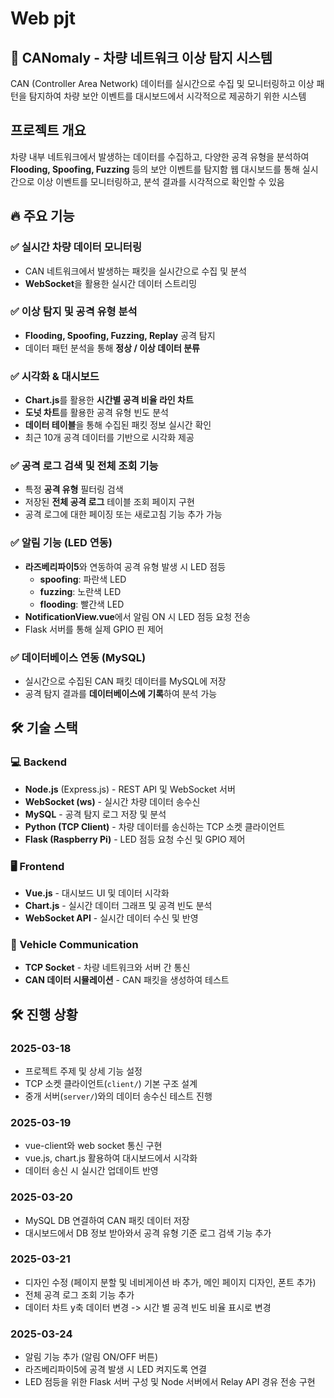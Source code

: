 # Web pjt 

## 🚗 CANomaly - 차량 네트워크 이상 탐지 시스템

CAN (Controller Area Network) 데이터를 실시간으로 수집 및 모니터링하고 이상 패턴을 탐지하여 차량 보안 이벤트를 대시보드에서 시각적으로 제공하기 위한 시스템 



## 프로젝트 개요
차량 내부 네트워크에서 발생하는 데이터를 수집하고, 다양한 공격 유형을 분석하여 **Flooding, Spoofing, Fuzzing** 등의 보안 이벤트를 탐지함
웹 대시보드를 통해 실시간으로 이상 이벤트를 모니터링하고, 분석 결과를 시각적으로 확인할 수 있음


## 🔥 주요 기능

### ✅ **실시간 차량 데이터 모니터링**
- CAN 네트워크에서 발생하는 패킷을 실시간으로 수집 및 분석
- **WebSocket**을 활용한 실시간 데이터 스트리밍

### ✅ **이상 탐지 및 공격 유형 분석**
- **Flooding, Spoofing, Fuzzing, Replay** 공격 탐지
- 데이터 패턴 분석을 통해 **정상 / 이상 데이터 분류**

### ✅ **시각화 & 대시보드**
- **Chart.js**를 활용한 **시간별 공격 비율 라인 차트**
- **도넛 차트**를 활용한 공격 유형 빈도 분석
- **데이터 테이블**을 통해 수집된 패킷 정보 실시간 확인
- 최근 10개 공격 데이터를 기반으로 시각화 제공

### ✅ **공격 로그 검색 및 전체 조회 기능**
- 특정 **공격 유형** 필터링 검색
- 저장된 **전체 공격 로그** 테이블 조회 페이지 구현
- 공격 로그에 대한 페이징 또는 새로고침 기능 추가 가능

### ✅ **알림 기능 (LED 연동)**
- **라즈베리파이5**와 연동하여 공격 유형 발생 시 LED 점등
  - **spoofing**: 파란색 LED
  - **fuzzing**: 노란색 LED
  - **flooding**: 빨간색 LED
- **NotificationView.vue**에서 알림 ON 시 LED 점등 요청 전송
- Flask 서버를 통해 실제 GPIO 핀 제어


### ✅ **데이터베이스 연동 (MySQL)**
- 실시간으로 수집된 CAN 패킷 데이터를 MySQL에 저장
- 공격 탐지 결과를 **데이터베이스에 기록**하여 분석 가능


## 🛠 기술 스택

### **💻 Backend**
- **Node.js** (Express.js) - REST API 및 WebSocket 서버
- **WebSocket (ws)** - 실시간 차량 데이터 송수신
- **MySQL** - 공격 탐지 로그 저장 및 분석
- **Python (TCP Client)** - 차량 데이터를 송신하는 TCP 소켓 클라이언트
- **Flask (Raspberry Pi)** - LED 점등 요청 수신 및 GPIO 제어

### **🖥 Frontend**
- **Vue.js** - 대시보드 UI 및 데이터 시각화
- **Chart.js** - 실시간 데이터 그래프 및 공격 빈도 분석
- **WebSocket API** - 실시간 데이터 수신 및 반영

### **📡 Vehicle Communication**
- **TCP Socket** - 차량 네트워크와 서버 간 통신
- **CAN 데이터 시뮬레이션** - CAN 패킷을 생성하여 테스트


## 🛠️ 진행 상황 

### 2025-03-18
- 프로젝트 주제 및 상세 기능 설정 
- TCP 소켓 클라이언트(`client/`) 기본 구조 설계
- 중개 서버(`server/`)와의 데이터 송수신 테스트 진행

### 2025-03-19
- vue-client와 web socket 통신 구현
- vue.js, chart.js 활용하여 대시보드에서 시각화
- 데이터 송신 시 실시간 업데이트 반영

### 2025-03-20
- MySQL DB 연결하여 CAN 패킷 데이터 저장
- 대시보드에서 DB 정보 받아와서 공격 유형 기준 로그 검색 기능 추가 

### 2025-03-21
- 디자인 수정 (페이지 분할 및 네비게이션 바 추가, 메인 페이지 디자인, 폰트 추가)
- 전체 공격 로그 조회 기능 추가 
- 데이터 차트 y축 데이터 변경 -> 시간 별 공격 빈도 비율 표시로 변경 

### 2025-03-24
- 알림 기능 추가 (알림 ON/OFF 버튼)
- 라즈베리파이5에 공격 발생 시 LED 켜지도록 연결
- LED 점등을 위한 Flask 서버 구성 및 Node 서버에서 Relay API 경유 전송 구현
